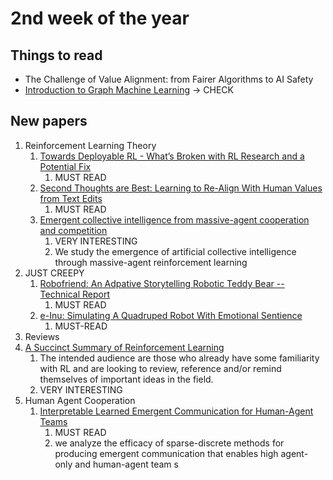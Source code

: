 # 2nd week of the year

## Things to read

* The Challenge of Value Alignment: from Fairer Algorithms to AI Safety
* [Introduction to Graph Machine Learning](https://huggingface.co/blog/intro-graphml?utm_source=substack&utm_medium=email#introduction-to-graph-machine-learning) -> CHECK

## New papers

1. Reinforcement Learning Theory
   1.  [Towards Deployable RL - What’s Broken with RL Research and a Potential Fix](https://arxiv.org/pdf/2301.01320.pdf)
       1.  MUST READ
   2.  [Second Thoughts are Best: Learning to Re-Align With Human Values from Text Edits](https://arxiv.org/pdf/2301.00355.pdf)
       1.  MUST READ
   3. [Emergent collective intelligence from massive-agent cooperation and competition](https://arxiv.org/pdf/2301.01609.pdf)
      1. VERY INTERESTING
      2. We study the emergence of artificial collective intelligence through massive-agent reinforcement learning
2. JUST CREEPY
   1. [Robofriend: An Adpative Storytelling Robotic Teddy Bear -- Technical Report](https://arxiv.org/pdf/2301.01576.pdf)
      1. MUST READ
   2. [e-Inu: Simulating A Quadruped Robot With Emotional Sentience](https://arxiv.org/pdf/2301.00964.pdf)
      1. MUST-READ
3.  Reviews
   1. [A Succinct Summary of Reinforcement Learning](https://arxiv.org/pdf/2301.01379.pdf)
      1. The intended audience are those who already have some familiarity with RL and are looking to review, reference and/or remind themselves of important ideas in the field.
      2. VERY INTERESTING
4.  Human Agent Cooperation
    1.  [Interpretable Learned Emergent Communication for Human-Agent Teams](https://arxiv.org/pdf/2201.07452.pdf)
        1.  MUST READ
        2.  we analyze the efficacy of sparse-discrete methods for producing emergent communication that enables high agent-only and human-agent team s